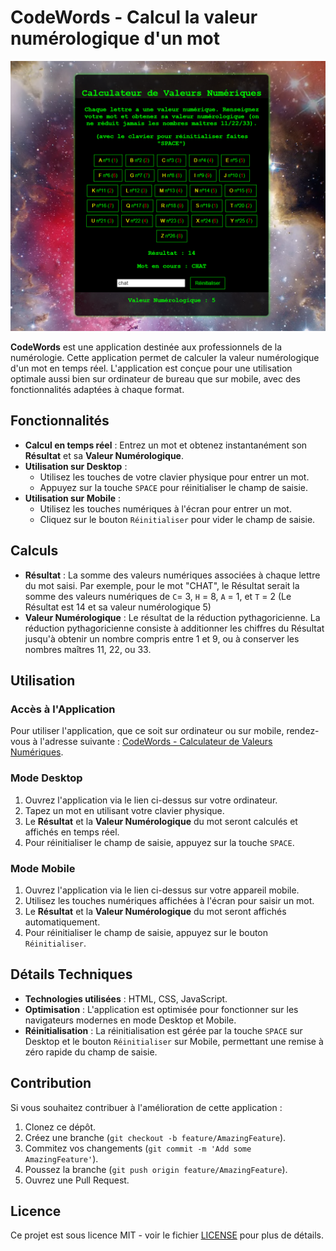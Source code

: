 # CodeWords - Calcul la valeur numérologique d'un mot
![Aperçu de CodeWords](codewords.png)

**CodeWords** est une application destinée aux professionnels de la numérologie. Cette application permet de calculer la valeur numérologique d'un mot en temps réel. L'application est conçue pour une utilisation optimale aussi bien sur ordinateur de bureau que sur mobile, avec des fonctionnalités adaptées à chaque format.

## Fonctionnalités

- **Calcul en temps réel** : Entrez un mot et obtenez instantanément son **Résultat** et sa **Valeur Numérologique**.
- **Utilisation sur Desktop** :
  - Utilisez les touches de votre clavier physique pour entrer un mot.
  - Appuyez sur la touche `SPACE` pour réinitialiser le champ de saisie.
- **Utilisation sur Mobile** :
  - Utilisez les touches numériques à l'écran pour entrer un mot.
  - Cliquez sur le bouton `Réinitialiser` pour vider le champ de saisie.

## Calculs

- **Résultat** : La somme des valeurs numériques associées à chaque lettre du mot saisi. Par exemple, pour le mot "CHAT", le Résultat serait la somme des valeurs numériques de `C`= 3, `H` = 8, `A` = 1, et `T` = 2 (Le Résultat est 14 et sa valeur numérologique 5)
- **Valeur Numérologique** : Le résultat de la réduction pythagoricienne. La réduction pythagoricienne consiste à additionner les chiffres du Résultat jusqu'à obtenir un nombre compris entre 1 et 9, ou à conserver les nombres maîtres 11, 22, ou 33. 

## Utilisation

### Accès à l'Application

Pour utiliser l'application, que ce soit sur ordinateur ou sur mobile, rendez-vous à l'adresse suivante : 
[CodeWords - Calculateur de Valeurs Numériques](https://syu99.github.io/codeWords/).

### Mode Desktop

1. Ouvrez l'application via le lien ci-dessus sur votre ordinateur.
2. Tapez un mot en utilisant votre clavier physique.
3. Le **Résultat** et la **Valeur Numérologique** du mot seront calculés et affichés en temps réel.
4. Pour réinitialiser le champ de saisie, appuyez sur la touche `SPACE`.

### Mode Mobile

1. Ouvrez l'application via le lien ci-dessus sur votre appareil mobile.
2. Utilisez les touches numériques affichées à l'écran pour saisir un mot.
3. Le **Résultat** et la **Valeur Numérologique** du mot seront affichés automatiquement.
4. Pour réinitialiser le champ de saisie, appuyez sur le bouton `Réinitialiser`.

## Détails Techniques

- **Technologies utilisées** : HTML, CSS, JavaScript.
- **Optimisation** : L'application est optimisée pour fonctionner sur les navigateurs modernes en mode Desktop et Mobile.
- **Réinitialisation** : La réinitialisation est gérée par la touche `SPACE` sur Desktop et le bouton `Réinitialiser` sur Mobile, permettant une remise à zéro rapide du champ de saisie.

## Contribution

Si vous souhaitez contribuer à l'amélioration de cette application :

1. Clonez ce dépôt.
2. Créez une branche (`git checkout -b feature/AmazingFeature`).
3. Commitez vos changements (`git commit -m 'Add some AmazingFeature'`).
4. Poussez la branche (`git push origin feature/AmazingFeature`).
5. Ouvrez une Pull Request.

## Licence

Ce projet est sous licence MIT - voir le fichier [LICENSE](LICENSE) pour plus de détails.
